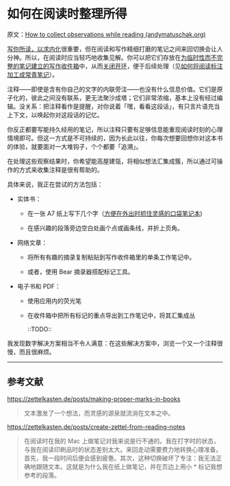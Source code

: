 # 如何在阅读时整理所得

原文：[How to collect observations while reading (andymatuschak.org)](https://notes.andymatuschak.org/z71FeBJGqZdyA78UNTwXCWcMGUVCWk1XsLvPS)

[写你所读，以求内化](https://notes.andymatuschak.org/zg3fYweZpbHeBTpcYke5mF4ZfrJutYcQEtFo)很重要，但在阅读和写作精细打磨的笔记之间来回切换会让人分神。所以，在阅读时应当轻巧地收集见解。你可以把它们存放在[为临时性而不完整的笔记建立的写作收件箱](https://notes.andymatuschak.org/z5aJUJcSbxuQxzHr2YvaY4cX5TuvLQT7r27Dz)中，从而[关闭开环](https://notes.andymatuschak.org/z8d4eJNaKrVDGTFpqRnQUPRkexB7K6XbcffAV)，便于后续处理（见[如何将阅读标注加工成常青笔记](https://notes.andymatuschak.org/z2PJ51tCXuPFxnfFVUxxgwjvZ1geu4YnYm7hK)）。

注释——即使是含有你自己的文字的内联旁注——也没有什么信息价值。它们是原子化的，彼此之间没有联系，更无法聚沙成塔；它们非常浓缩，基本上没有经过编辑。没关系：把注释看作是提醒，对你说着「嘿，看看这段话」，有只言片语充当上下文，以唤起你对这段话的记忆。

你反正都要写能持久经用的笔记，所以注释只要有足够信息能重现阅读时刻的心理情境即可。但这一方式是不可持续的，因为长此以往，你每次想要回想你对这本书的体验，就要面对一大堆钩子，个个都要「追溯」。

在处理这些观察结果时，你希望能高屋建瓴，将相似想法汇集成簇，所以通过可操作的方式来收集注释是很有帮助的。

具体来说，我正在尝试的方法包括：

- 实体书：

  - 在一张 A7 纸上写下几个字（[方便在外出时抓住灵感的口袋笔记本](https://notes.andymatuschak.org/z5FKgZAnMhS73t9kenbVUYx23CHSQAE1gKxVf))

  - 在感兴趣的段落旁边空白处画个点或画条线，并折上页角。

- 网络文章：

  - 将所有有趣的摘录复制粘贴到写作收件箱里的单条工作笔记中。

  - 或者，使用 Bear 摘录器搭配标记工具。

- 电子书和 PDF：

  - 使用应用内的荧光笔

  - 在收件箱中把所有标记的重点导出到工作笔记中，将其汇集成丛

    ::TODO::

我发现数字解决方案相当不令人满意：在这些解决方案中，浏览一个又一个注释很慢，而且很麻烦。

------

## 参考文献

https://zettelkasten.de/posts/making-proper-marks-in-books

> 文本激发了一个想法，而灵感的源泉就流淌在文本之中。

https://zettelkasten.de/posts/create-zettel-from-reading-notes

> 在阅读时在我的 Mac 上做笔记对我来说是行不通的。我在打字时的状态，与我在阅读印刷品时的状态差别太大。来回走动需要费力地转换心理准备。首先，我一段时间后便会感到疲惫。其次，这种切换破坏了专注：我无法正确地跟随文本。这就是为什么我在纸上做笔记，并在页边上用小 * 标记我想参考的段落。